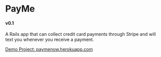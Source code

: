 # PayMe #
#### v0.1 ####

A Rails app that can collect credit card payments through Stripe
and will text you whenever you receive a payment.

[Demo Project: paymenow.herokuapp.com](http://paymenow.herokuapp.com)
